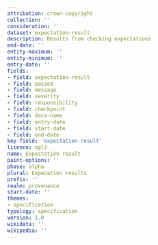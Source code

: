 ```yaml
---
attribution: crown-copyright
collection: ''
consideration: ''
dataset: expectation-result
description: Results from checking expectations
end-date: ''
entity-maximum: ''
entity-minimum: ''
entry-date: ''
fields:
- field: expectation-result
- field: passed
- field: message
- field: severity
- field: responsibility
- field: checkpoint
- field: data-name
- field: entry-date
- field: start-date
- field: end-date
key-field: 'expectation-result'
licence: ogl3
name: Expectation result
paint-options: ''
phase: alpha
plural: Expecation results
prefix: ''
realm: provenance
start-date: ''
themes:
- specification
typology: specification
version: 1.0
wikidata: ''
wikipedia: ''
---
```

